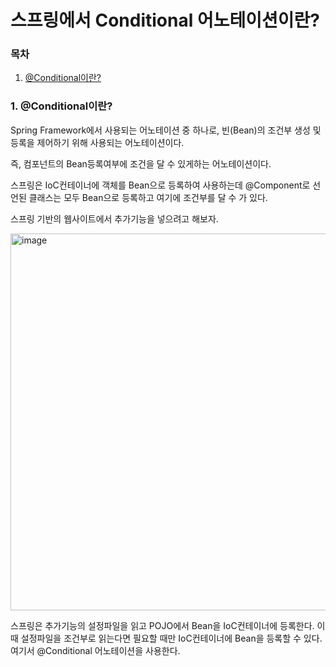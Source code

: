 # 스프링에서 Conditional 어노테이션이란?

### 목차

1. [@Conditional이란?](#1-conditional이란)

### 1. @Conditional이란?

Spring Framework에서 사용되는 어노테이션 중 하나로, 빈(Bean)의 조건부 생성 및 등록을 제어하기 위해 사용되는 어노테이션이다.

즉, 컴포넌트의 Bean등록여부에 조건을 달 수 있게하는 어노테이션이다.

스프링은 IoC컨테이너에 객체를 Bean으로 등록하여 사용하는데 @Component로 선언된 클래스는 모두 Bean으로 등록하고 여기에 조건부를 달 수 가 있다.

스프링 기반의 웹사이트에서 추가기능을 넣으려고 해보자.

<img width="603" alt="image" src="https://github.com/Jammini/TIL/assets/59176149/3e9bda6f-84f8-41d9-b31e-ba73d83a1616">

스프링은 추가기능의 설정파일을 읽고 POJO에서 Bean을 IoC컨테이너에 등록한다. 이때 설정파일을 조건부로 읽는다면 필요할 때만 IoC컨테이너에 Bean을 등록할 수 있다. 여기서 @Conditional 어노테이션을 사용한다.